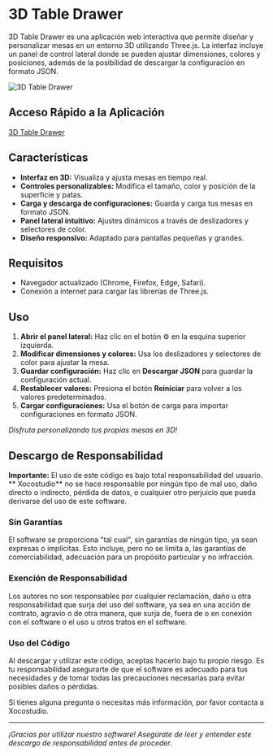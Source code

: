 # 3D Table Drawer

3D Table Drawer es una aplicación web interactiva que permite diseñar y personalizar mesas en un entorno 3D utilizando Three.js. La interfaz incluye un panel de control lateral donde se pueden ajustar dimensiones, colores y posiciones, además de la posibilidad de descargar la configuración en formato JSON.

![3D Table Drawer](Captura-json.JPG)


## Acceso Rápido a la Aplicación
[3D Table Drawer](https://xococode.github.io/Mesa3djson.github.io/)

## Características
- **Interfaz en 3D:** Visualiza y ajusta mesas en tiempo real.
- **Controles personalizables:** Modifica el tamaño, color y posición de la superficie y patas.
- **Carga y descarga de configuraciones:** Guarda y carga tus mesas en formato JSON.
- **Panel lateral intuitivo:** Ajustes dinámicos a través de deslizadores y selectores de color.
- **Diseño responsivo:** Adaptado para pantallas pequeñas y grandes.

## Requisitos
- Navegador actualizado (Chrome, Firefox, Edge, Safari).
- Conexión a internet para cargar las librerías de Three.js.


## Uso
1. **Abrir el panel lateral:** Haz clic en el botón ⚙️ en la esquina superior izquierda.
2. **Modificar dimensiones y colores:** Usa los deslizadores y selectores de color para ajustar la mesa.
3. **Guardar configuración:** Haz clic en **Descargar JSON** para guardar la configuración actual.
4. **Restablecer valores:** Presiona el botón **Reiniciar** para volver a los valores predeterminados.
5. **Cargar configuraciones:** Usa el botón de carga para importar configuraciones en formato JSON.


_Disfruta personalizando tus propias mesas en 3D!_




## Descargo de Responsabilidad

**Importante:** El uso de este código es bajo total responsabilidad del usuario. ** Xocostudio** no se hace responsable por ningún tipo de mal uso, daño directo o indirecto, pérdida de datos, o cualquier otro perjuicio que pueda derivarse del uso de este software.

### Sin Garantías

El software se proporciona "tal cual", sin garantías de ningún tipo, ya sean expresas o implícitas. Esto incluye, pero no se limita a, las garantías de comerciabilidad, adecuación para un propósito particular y no infracción.

### Exención de Responsabilidad

Los autores no son responsables por cualquier reclamación, daño u otra responsabilidad que surja del uso del software, ya sea en una acción de contrato, agravio o de otra manera, que surja de, fuera de o en conexión con el software o el uso u otros tratos en el software.

### Uso del Código

Al descargar y utilizar este código, aceptas hacerlo bajo tu propio riesgo. Es tu responsabilidad asegurarte de que el software es adecuado para tus necesidades y de tomar todas las precauciones necesarias para evitar posibles daños o pérdidas.



Si tienes alguna pregunta o necesitas más información, por favor contacta a Xocostudio.

---

*¡Gracias por utilizar nuestro software! Asegúrate de leer y entender este descargo de responsabilidad antes de proceder.*


